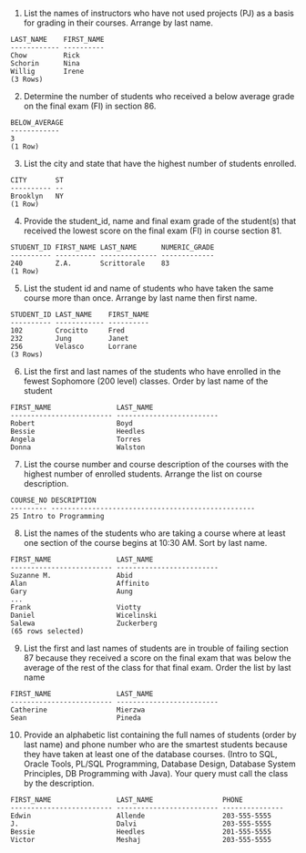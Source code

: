 1. List the names of instructors who have not used projects (PJ) as a basis for
grading in their courses. Arrange by last name.

```
LAST_NAME    FIRST_NAME
------------ ----------
Chow         Rick
Schorin      Nina
Willig       Irene
(3 Rows)
```

2. Determine the number of students who received a below average grade on the
final exam (FI) in section 86.

```
BELOW_AVERAGE
------------
3
(1 Row)
```

3. List the city and state that have the highest number of students enrolled.

```
CITY       ST
---------- --
Brooklyn   NY
(1 Row)
```

4. Provide the student_id, name and final exam grade of the student(s) that
received the lowest score on the final exam (FI) in course section 81.

```
STUDENT_ID FIRST_NAME LAST_NAME      NUMERIC_GRADE
---------- ---------- -------------- -------------
240        Z.A.       Scrittorale    83
(1 Row)
```

5. List the student id and name of students who have taken the same course more
than once. Arrange by last name then first name.

```
STUDENT_ID LAST_NAME    FIRST_NAME
---------- ------------ ----------
102        Crocitto     Fred
232        Jung         Janet
256        Velasco      Lorrane
(3 Rows)
```

6. List the first and last names of the students who have enrolled in the fewest
Sophomore (200 level) classes. Order by last name of the student

```
FIRST_NAME                LAST_NAME
------------------------- -------------------------
Robert                    Boyd
Bessie                    Heedles
Angela                    Torres
Donna                     Walston
```

7. List the course number and course description of the courses with the highest
number of enrolled students. Arrange the list on course description.

```
COURSE_NO DESCRIPTION
--------- --------------------------------------------------
25 Intro to Programming
```

8. List the names of the students who are taking a course where at least one
section of the course begins at 10:30 AM. Sort by last name.

```
FIRST_NAME                LAST_NAME
------------------------- -------------------------
Suzanne M.                Abid
Alan                      Affinito
Gary                      Aung
...
Frank                     Viotty
Daniel                    Wicelinski
Salewa                    Zuckerberg
(65 rows selected)
```

9. List the first and last names of students are in trouble of failing section
87 because they received a score on the final exam that was below the average of
the rest of the class for that final exam. Order the list by last name

```
FIRST_NAME                LAST_NAME
------------------------- -------------------------
Catherine                 Mierzwa
Sean                      Pineda
```

10. Provide an alphabetic list containing the full names of students (order by
last name) and phone number who are the smartest students because they have
taken at least one of the database courses. (Intro to SQL, Oracle Tools, PL/SQL
Programming, Database Design, Database System Principles, DB Programming with
Java). Your query must call the class by the description.

```
FIRST_NAME                LAST_NAME                 PHONE
------------------------- ------------------------- ---------------
Edwin                     Allende                   203-555-5555
J.                        Dalvi                     203-555-5555
Bessie                    Heedles                   201-555-5555
Victor                    Meshaj                    203-555-5555
```